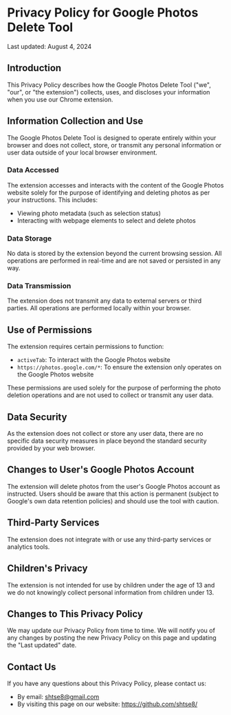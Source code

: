 # Privacy Policy for Google Photos Delete Tool

Last updated: August 4, 2024

## Introduction

This Privacy Policy describes how the Google Photos Delete Tool ("we", "our", or "the extension") collects, uses, and discloses your information when you use our Chrome extension.

## Information Collection and Use

The Google Photos Delete Tool is designed to operate entirely within your browser and does not collect, store, or transmit any personal information or user data outside of your local browser environment.

### Data Accessed

The extension accesses and interacts with the content of the Google Photos website solely for the purpose of identifying and deleting photos as per your instructions. This includes:

- Viewing photo metadata (such as selection status)
- Interacting with webpage elements to select and delete photos

### Data Storage

No data is stored by the extension beyond the current browsing session. All operations are performed in real-time and are not saved or persisted in any way.

### Data Transmission

The extension does not transmit any data to external servers or third parties. All operations are performed locally within your browser.

## Use of Permissions

The extension requires certain permissions to function:

- `activeTab`: To interact with the Google Photos website
- `https://photos.google.com/*`: To ensure the extension only operates on the Google Photos website

These permissions are used solely for the purpose of performing the photo deletion operations and are not used to collect or transmit any user data.

## Data Security

As the extension does not collect or store any user data, there are no specific data security measures in place beyond the standard security provided by your web browser.

## Changes to User's Google Photos Account

The extension will delete photos from the user's Google Photos account as instructed. Users should be aware that this action is permanent (subject to Google's own data retention policies) and should use the tool with caution.

## Third-Party Services

The extension does not integrate with or use any third-party services or analytics tools.

## Children's Privacy

The extension is not intended for use by children under the age of 13 and we do not knowingly collect personal information from children under 13.

## Changes to This Privacy Policy

We may update our Privacy Policy from time to time. We will notify you of any changes by posting the new Privacy Policy on this page and updating the "Last updated" date.

## Contact Us

If you have any questions about this Privacy Policy, please contact us:

- By email: shtse8@gmail.com
- By visiting this page on our website: https://github.com/shtse8/